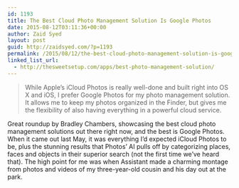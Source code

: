 ```yaml
---
id: 1193
title: The Best Cloud Photo Management Solution Is Google Photos
date: 2015-08-12T03:11:36+00:00
author: Zaid Syed
layout: post
guid: http://zaidsyed.com/?p=1193
permalink: /2015/08/12/the-best-cloud-photo-management-solution-is-google-photos/
linked_list_url:
  - http://thesweetsetup.com/apps/best-photo-management-solution/
---
```

> While Apple’s iCloud Photos is really well-done and built right into OS X and iOS, I prefer Google Photos for my photo management solution. It allows me to keep my photos organized in the Finder, but gives me the flexibility of also having everything in a powerful cloud service. 

Great roundup by Bradley Chambers, showcasing the best cloud photo management solutions out there right now, and the best is Google Photos. When it came out last May, it was everything I&#8217;d expected iCloud Photos to be, plus the stunning results that Photos&#8217; AI pulls off by categorizing places, faces and objects in their superior search (not the first time we&#8217;ve heard that). The high point for me was when Assistant made a charming montage from photos and videos of my three-year-old cousin and his day out at the park.